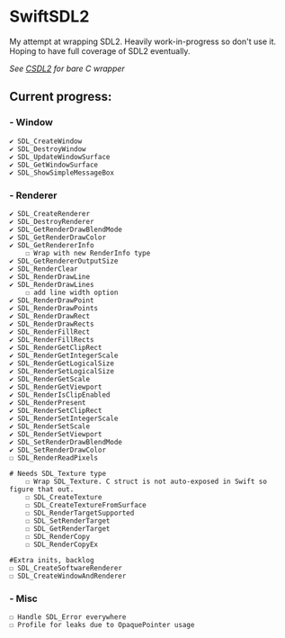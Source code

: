 # SwiftSDL2

My attempt at wrapping SDL2. Heavily work-in-progress so don't use it. Hoping to have full coverage of SDL2 eventually.

*See [CSDL2](https://github.com/drmidnight/CSDL2) for bare C wrapper*
## Current progress:
### - Window
    ✔ SDL_CreateWindow 
    ✔ SDL_DestroyWindow
    ✔ SDL_UpdateWindowSurface 
    ✔ SDL_GetWindowSurface
    ✔ SDL_ShowSimpleMessageBox
### - Renderer
    ✔ SDL_CreateRenderer 
    ✔ SDL_DestroyRenderer 
    ✔ SDL_GetRenderDrawBlendMode
    ✔ SDL_GetRenderDrawColor
    ✔ SDL_GetRendererInfo
        ☐ Wrap with new RenderInfo type
    ✔ SDL_GetRendererOutputSize
    ✔ SDL_RenderClear
    ✔ SDL_RenderDrawLine
    ✔ SDL_RenderDrawLines
        ☐ add line width option
    ✔ SDL_RenderDrawPoint
    ✔ SDL_RenderDrawPoints
    ✔ SDL_RenderDrawRect
    ✔ SDL_RenderDrawRects
    ✔ SDL_RenderFillRect
    ✔ SDL_RenderFillRects
    ✔ SDL_RenderGetClipRect
    ✔ SDL_RenderGetIntegerScale
    ✔ SDL_RenderGetLogicalSize
    ✔ SDL_RenderSetLogicalSize
    ✔ SDL_RenderGetScale
    ✔ SDL_RenderGetViewport
    ✔ SDL_RenderIsClipEnabled
    ✔ SDL_RenderPresent
    ✔ SDL_RenderSetClipRect
    ✔ SDL_RenderSetIntegerScale
    ✔ SDL_RenderSetScale
    ✔ SDL_RenderSetViewport
    ✔ SDL_SetRenderDrawBlendMode
    ✔ SDL_SetRenderDrawColor
    ☐ SDL_RenderReadPixels

    # Needs SDL_Texture type
        ☐ Wrap SDL_Texture. C struct is not auto-exposed in Swift so figure that out.
        ☐ SDL_CreateTexture
        ☐ SDL_CreateTextureFromSurface
        ☐ SDL_RenderTargetSupported
        ☐ SDL_SetRenderTarget
        ☐ SDL_GetRenderTarget
        ☐ SDL_RenderCopy
        ☐ SDL_RenderCopyEx

    #Extra inits, backlog
    ☐ SDL_CreateSoftwareRenderer
    ☐ SDL_CreateWindowAndRenderer

### - Misc
    ☐ Handle SDL_Error everywhere
    ☐ Profile for leaks due to OpaquePointer usage